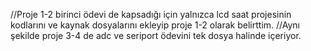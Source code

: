 //Proje 1-2 birinci ödevi de kapsadığı için yalnızca lcd saat projesinin kodlarını ve kaynak dosyalarını ekleyip proje 1-2 olarak belirttim.
//Aynı şekilde proje 3-4 de adc ve seriport ödevini tek dosya halinde içeriyor.

